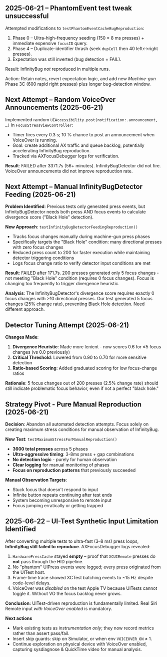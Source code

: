 ## 2025-06-21 – PhantomEvent test tweak unsuccessful

Attempted modifications to `testPhantomEventCacheBugReproduction`:

1. Phase 0 – Ultra-high-frequency seeding (150 × 8 ms presses) + immediate expensive `focusID` query.
2. Phase 4 – Duplicate-identifier thrash (seek `dupCell` then 40 left↔right presses).
3. Expectation was still inverted (bug detection = FAIL).

Result: InfinityBug *not* reproduced in multiple runs.

Action: Retain notes, revert expectation logic, and add new *Machine-gun* Phase 3C (600 rapid right presses) plus longer bug-detection window.

## Next Attempt – Random VoiceOver Announcements (2025-06-21)

Implemented random `UIAccessibility.post(notification:.announcement, …)` in `FocusStressViewController`:

* Timer fires every 0.3 s; 10 % chance to post an announcement when VoiceOver is running.
* Goal: create additional AX traffic and queue backlog, potentially accelerating InfinityBug reproduction.
* Tracked via AXFocusDebugger logs for verification.

**Result**: FAILED after 3371.7s (56+ minutes). InfinityBugDetector did not fire. VoiceOver announcements did not improve reproduction rate.

## Next Attempt – Manual InfinityBugDetector Feeding (2025-06-21)

**Problem Identified**: Previous tests only generated press events, but InfinityBugDetector needs both press AND focus events to calculate divergence score ("Black Hole" detection).

**New Approach**: `testInfinityBugDetectorFeedingReproduction()` 
* Tracks focus changes manually during machine-gun press phases
* Specifically targets the "Black Hole" condition: many directional presses with zero focus changes
* Reduced press count to 200 for faster execution while maintaining detector triggering conditions
* Logs focus change ratio to verify detector input conditions are met 

**Result**: FAILED after 171.7s. 200 presses generated only 5 focus changes - not meeting "Black Hole" condition (requires 0 focus changes). Focus is changing too frequently to trigger divergence heuristic.

**Analysis**: The InfinityBugDetector's divergence score requires exactly 0 focus changes with >10 directional presses. Our test generated 5 focus changes (25% change rate), preventing Black Hole detection. Need different approach.

## Detector Tuning Attempt (2025-06-21)

**Changes Made**:
1. **Divergence Heuristic**: Made more lenient - now scores 0.6 for ≤5 focus changes (vs 0.0 previously)
2. **Critical Threshold**: Lowered from 0.90 to 0.70 for more sensitive detection
3. **Ratio-based Scoring**: Added graduated scoring for low focus-change ratios

**Rationale**: 5 focus changes out of 200 presses (2.5% change rate) should still indicate problematic focus behavior, even if not a perfect "black hole."

## Strategy Pivot - Pure Manual Reproduction (2025-06-21)

**Decision**: Abandon all automated detection attempts. Focus solely on creating maximum stress conditions for manual observation of InfinityBug.

**New Test**: `testMaximumStressForManualReproduction()`
- **3600 total presses** across 5 phases
- **Ultra-aggressive timing**: 3-8ms press + gap combinations
- **No detection logic** - purely for human observation
- **Clear logging** for manual monitoring of phases
- **Focus on reproduction patterns** that previously succeeded

**Manual Observation Targets**:
- Stuck focus that doesn't respond to input
- Infinite button repeats continuing after test ends
- System becoming unresponsive to remote input
- Focus jumping erratically or getting trapped 

## 2025-06-22 – UI-Test Synthetic Input Limitation Identified

After converting multiple tests to ultra-fast (3–8 ms) press loops, **InfinityBug still failed to reproduce**. AXFocusDebugger logs revealed:

1. `HardwarePressCache` stayed **empty** – proof that `XCUIRemote` presses do **not** pass through the HID pipeline.
2. No "phantom" UIPress events were logged; every press originated from the UITest host.
3. Frame-time trace showed XCTest batching events to ~15 Hz despite code-level delays.
4. VoiceOver was _disabled_ on the test Apple TV because UITests cannot toggle it. Without VO the focus backlog never grows.

**Conclusion:** UITest-driven reproduction is fundamentally limited. Real Siri Remote input _with VoiceOver enabled_ is mandatory.

**Next actions**
- Mark existing tests as _instrumentation only_; they now record metrics rather than assert pass/fail.
- Insert skip guards: skip on Simulator, or when env `VOICEOVER_ON` ≠ 1.
- Continue exploration on physical device with VoiceOver enabled, capturing sysdiagnose & QuickTime video for manual analysis. 